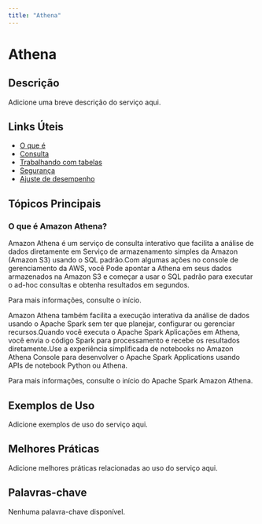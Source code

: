 ```yaml
---
title: "Athena"
---
```


# Athena

## Descrição

Adicione uma breve descrição do serviço aqui.

## Links Úteis

- [O que é](https://docs.aws.amazon.com/athena/latest/ug/what-is.html)
- [Consulta](https://docs.aws.amazon.com/athena/latest/ug/querying.html)
- [Trabalhando com tabelas](https://docs.aws.amazon.com/athena/latest/ug/working-with-tables.html)
- [Segurança](https://docs.aws.amazon.com/athena/latest/ug/security.html)
- [Ajuste de desempenho](https://docs.aws.amazon.com/athena/latest/ug/performance-tuning.html)

## Tópicos Principais

### O que é Amazon Athena?

Amazon Athena é um serviço de consulta interativo que facilita a análise de dados diretamente em
Serviço de armazenamento simples da Amazon (Amazon S3) usando o SQL padrão.Com algumas ações no console de gerenciamento da AWS, você
Pode apontar a Athena em seus dados armazenados na Amazon S3 e começar a usar o SQL padrão para executar o ad-hoc
consultas e obtenha resultados em segundos.

Para mais informações, consulte o início.

Amazon Athena também facilita a execução interativa da análise de dados usando o Apache Spark
sem ter que planejar, configurar ou gerenciar recursos.Quando você executa o Apache Spark
Aplicações em Athena, você envia o código Spark para processamento e recebe os resultados
diretamente.Use a experiência simplificada de notebooks no Amazon Athena Console para desenvolver o Apache
Spark Applications usando APIs de notebook Python ou Athena.

Para mais informações, consulte o início do Apache Spark
Amazon Athena.

## Exemplos de Uso

Adicione exemplos de uso do serviço aqui.

## Melhores Práticas

Adicione melhores práticas relacionadas ao uso do serviço aqui.

## Palavras-chave

Nenhuma palavra-chave disponível.
